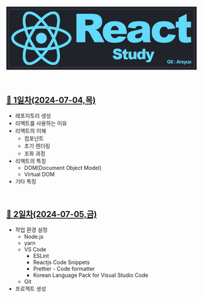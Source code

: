 <p align="center"><img src="images/ReactStudyLogo.png" alt="ReactStudyLogo"></p>
<br>

## [📌 1일차(2024-07-04,목)](document/2024-07-04.md)
- 레포지토리 생성
- 리액트를 사용하는 이유
- 리액트의 이해
  - 컴포넌트
  - 초기 렌더링
  - 조화 과정
- 리액트의 특징
  - DOM(Document Object Model)
  - Virtual DOM
- 기타 특징
<br>

## [📌 2일차(2024-07-05,금)](document/2024-07-05.md)
- 작업 환경 설정
  - Node.js
  - yarn
  - VS Code
    - ESLint
    - Reactjs Code Snippets
    - Prettier - Code formatter
    - Korean Language Pack for Visual Studio Code
  - Git
- 프로젝트 생성
